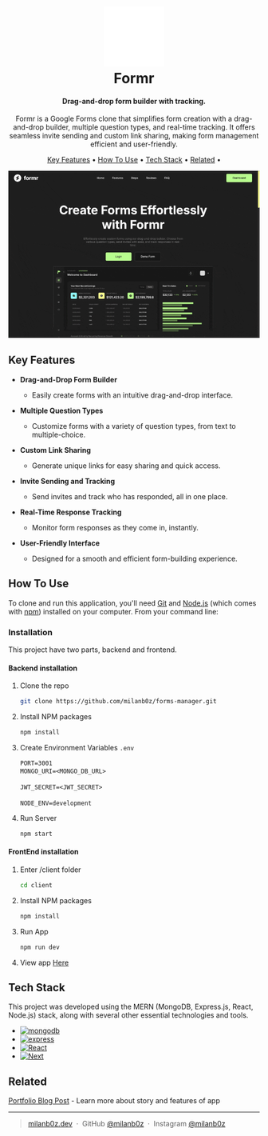 <h1 align="center">
  <br>
  <a href="https://forms-manager.vercel.app/" target="_blank" ><img src="/client/public/icons/logo.svg" alt="Formr" width="120"></a>
  <br>
  Formr
  <br>
</h1>

<h4 align="center">Drag-and-drop form builder with tracking.</h4>
<p align="center" >Formr is a Google Forms clone that simplifies form creation with a drag-and-drop builder, multiple question types, and real-time tracking. It offers seamless invite sending and custom link sharing, making form management efficient and user-friendly.</p>

<p align="center">
  <a href="#key-features">Key Features</a> •
  <a href="#how-to-use">How To Use</a> •
  <a href="#tech-stack">Tech Stack</a> •
  <a href="#related">Related</a> •
</p>

![screenshot](/assets/formmanger_demo.gif)

## Key Features

- **Drag-and-Drop Form Builder**

  - Easily create forms with an intuitive drag-and-drop interface.

- **Multiple Question Types**

  - Customize forms with a variety of question types, from text to multiple-choice.

- **Custom Link Sharing**

  - Generate unique links for easy sharing and quick access.

- **Invite Sending and Tracking**

  - Send invites and track who has responded, all in one place.

- **Real-Time Response Tracking**

  - Monitor form responses as they come in, instantly.

- **User-Friendly Interface**
  - Designed for a smooth and efficient form-building experience.

## How To Use

To clone and run this application, you'll need [Git](https://git-scm.com) and [Node.js](https://nodejs.org/en/download/) (which comes with [npm](http://npmjs.com)) installed on your computer. From your command line:

### Installation

This project have two parts, backend and frontend.

#### Backend installation

1. Clone the repo
   ```sh
   git clone https://github.com/milanb0z/forms-manager.git
   ```
2. Install NPM packages
   ```sh
   npm install
   ```
3. Create Environment Variables `.env`

   ```env
   PORT=3001
   MONGO_URI=<MONGO_DB_URL>

   JWT_SECRET=<JWT_SECRET>

   NODE_ENV=development
   ```

4. Run Server
   ```sh
   npm start
   ```

#### FrontEnd installation

1. Enter /client folder
   ```sh
   cd client
   ```
2. Install NPM packages
   ```sh
   npm install
   ```
3. Run App

   ```sh
   npm run dev
   ```

4. View app [Here](http://127.0.0.1:3000/)

## Tech Stack

This project was developed using the MERN (MongoDB, Express.js, React, Node.js) stack, along with several other essential technologies and tools.

- [![mongodb][mongodb]][mongodb-url]
- [![express][express]][express-url]
- [![React][React.js]][React-url]
- [![Next][Next.js]][Next-url]

## Related

[Portfolio Blog Post](https://www.milanb0z.dev/project/forms-manger) - Learn more about story and features of app

---

> [milanb0z.dev](https://www.milanb0z.dev) &nbsp;&middot;&nbsp;
> GitHub [@milanb0z](https://github.com/milanb0z) &nbsp;&middot;&nbsp;
> Instagram [@milanb0z](https://instagram.com/milanb0z)

[Next.js]: https://img.shields.io/badge/node.js-339933?style=for-the-badge&logo=nodedotjs&logoColor=white
[Next-url]: https://nodejs.org/
[React.js]: https://img.shields.io/badge/React-20232A?style=for-the-badge&logo=react&logoColor=61DAFB
[React-url]: https://reactjs.org/
[express]: https://img.shields.io/badge/express-000000?style=for-the-badge&logo=express&logoColor=4FC08D
[express-url]: https://expressjs.com/
[mongodb]: https://img.shields.io/badge/mongodb-47A248?style=for-the-badge&logo=mongodb&logoColor=white
[mongodb-url]: https://www.mongodb.com/
